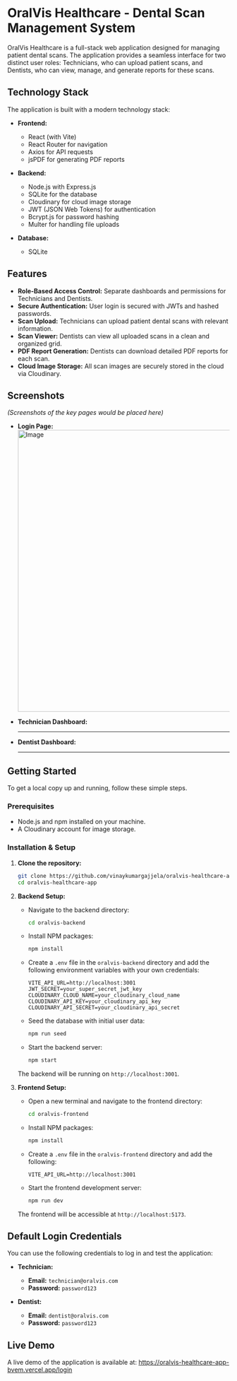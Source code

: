 # OralVis Healthcare - Dental Scan Management System

OralVis Healthcare is a full-stack web application designed for managing patient dental scans. The application provides a seamless interface for two distinct user roles: Technicians, who can upload patient scans, and Dentists, who can view, manage, and generate reports for these scans.

## Technology Stack

The application is built with a modern technology stack:

* **Frontend:**
    * React (with Vite)
    * React Router for navigation
    * Axios for API requests
    * jsPDF for generating PDF reports

* **Backend:**
    * Node.js with Express.js
    * SQLite for the database
    * Cloudinary for cloud image storage
    * JWT (JSON Web Tokens) for authentication
    * Bcrypt.js for password hashing
    * Multer for handling file uploads

* **Database:**
    * SQLite

## Features

* **Role-Based Access Control:** Separate dashboards and permissions for Technicians and Dentists.
* **Secure Authentication:** User login is secured with JWTs and hashed passwords.
* **Scan Upload:** Technicians can upload patient dental scans with relevant information.
* **Scan Viewer:** Dentists can view all uploaded scans in a clean and organized grid.
* **PDF Report Generation:** Dentists can download detailed PDF reports for each scan.
* **Cloud Image Storage:** All scan images are securely stored in the cloud via Cloudinary.

## Screenshots

*(Screenshots of the key pages would be placed here)*

* **Login Page:**
  <img width="690" height="638" alt="Image" src="https://github.com/user-attachments/assets/d4b65ca2-1ecd-4f3f-b283-3d800743a35b" />

   

* **Technician Dashboard:**
    * **
* **Dentist Dashboard:**
    * **

## Getting Started

To get a local copy up and running, follow these simple steps.

### Prerequisites

* Node.js and npm installed on your machine.
* A Cloudinary account for image storage.

### Installation & Setup

1.  **Clone the repository:**
    ```sh
    git clone https://github.com/vinaykumargajjela/oralvis-healthcare-app.git
    cd oralvis-healthcare-app
    ```

2.  **Backend Setup:**
    * Navigate to the backend directory:
        ```sh
        cd oralvis-backend
        ```
    * Install NPM packages:
        ```sh
        npm install
        ```
    * Create a `.env` file in the `oralvis-backend` directory and add the following environment variables with your own credentials:
        ```
        VITE_API_URL=http://localhost:3001
        JWT_SECRET=your_super_secret_jwt_key
        CLOUDINARY_CLOUD_NAME=your_cloudinary_cloud_name
        CLOUDINARY_API_KEY=your_cloudinary_api_key
        CLOUDINARY_API_SECRET=your_cloudinary_api_secret
        ```
    * Seed the database with initial user data:
        ```sh
        npm run seed
        ```
    * Start the backend server:
        ```sh
        npm start
        ```
    The backend will be running on `http://localhost:3001`.

3.  **Frontend Setup:**
    * Open a new terminal and navigate to the frontend directory:
        ```sh
        cd oralvis-frontend
        ```
    * Install NPM packages:
        ```sh
        npm install
        ```
    * Create a `.env` file in the `oralvis-frontend` directory and add the following:
        ```
        VITE_API_URL=http://localhost:3001
        ```
    * Start the frontend development server:
        ```sh
        npm run dev
        ```
    The frontend will be accessible at `http://localhost:5173`.

## Default Login Credentials

You can use the following credentials to log in and test the application:

* **Technician:**
    * **Email:** `technician@oralvis.com`
    * **Password:** `password123`

* **Dentist:**
    * **Email:** `dentist@oralvis.com`
    * **Password:** `password123`

## Live Demo

A live demo of the application is available at: https://oralvis-healthcare-app-bvem.vercel.app/login
